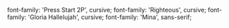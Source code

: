 <link href="https://fonts.googleapis.com/css?family=Gloria+Hallelujah|Mina|Press+Start+2P|Righteous" rel="stylesheet">

font-family: 'Press Start 2P', cursive;
font-family: 'Righteous', cursive;
font-family: 'Gloria Hallelujah', cursive;
font-family: 'Mina', sans-serif;